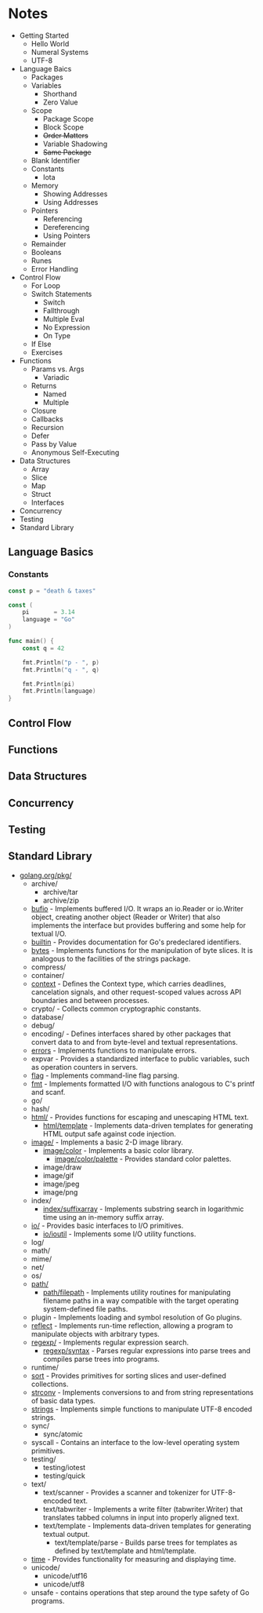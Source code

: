 # Notes

- Getting Started
  - Hello World
  - Numeral Systems
  - UTF-8
- Language Baics
  - Packages
  - Variables
    - Shorthand
    - Zero Value
  - Scope
    - Package Scope
    - Block Scope
    - ~~Order Matters~~
    - Variable Shadowing
    - ~~Same Package~~
  - Blank Identifier
  - Constants
    - Iota
  - Memory 
    - Showing Addresses
    - Using Addresses
  - Pointers
    - Referencing
    - Dereferencing
    - Using Pointers
  - Remainder
  - Booleans
  - Runes
  - Error Handling
- Control Flow
  - For Loop
  - Switch Statements
    - Switch
    - Fallthrough
    - Multiple Eval
    - No Expression
    - On Type
  - If Else 
  - Exercises
- Functions
  - Params vs. Args
    - Variadic
  - Returns
    - Named
    - Multiple
  - Closure
  - Callbacks
  - Recursion
  - Defer
  - Pass by Value
  - Anonymous Self-Executing
- Data Structures
  - Array
  - Slice
  - Map
  - Struct
  - Interfaces
- Concurrency
- Testing
- Standard Library


## Language Basics


### Constants

```go
const p = "death & taxes"

const (
	pi       = 3.14
	language = "Go"
)

func main() {
	const q = 42

	fmt.Println("p - ", p)
	fmt.Println("q - ", q)

	fmt.Println(pi)
	fmt.Println(language)
}
```

## Control Flow

## Functions

## Data Structures

## Concurrency

## Testing

## Standard Library

- [golang.org/pkg/](https://golang.org/pkg/)
  - archive/
    - archive/tar
    - archive/zip
  - [bufio](https://golang.org/pkg/bufio/) - Implements buffered I/O. It wraps an io.Reader or io.Writer object, creating another object (Reader or Writer) that also implements the interface but provides buffering and some help for textual I/O.
  - [builtin](https://golang.org/pkg/builtin/) - Provides documentation for Go's predeclared identifiers.
  - [bytes](https://golang.org/pkg/bytes/) - Implements functions for the manipulation of byte slices. It is analogous to the facilities of the strings package.
  - compress/
  - container/
  - [context](https://golang.org/pkg/context/) - Defines the Context type, which carries deadlines, cancelation signals, and other request-scoped values across API boundaries and between processes.
  - crypto/ - Collects common cryptographic constants.
  - database/
  - debug/
  - encoding/ - Defines interfaces shared by other packages that convert data to and from byte-level and textual representations.
  - [errors](https://golang.org/pkg/errors/) - Implements functions to manipulate errors.
  - expvar - Provides a standardized interface to public variables, such as operation counters in servers.
  - [flag](https://golang.org/pkg/flag/) - Implements command-line flag parsing.
  - [fmt](https://golang.org/pkg/fmt/) - Implements formatted I/O with functions analogous to C's printf and scanf.
  - go/
  - hash/
  - [html/](https://golang.org/pkg/html/) - Provides functions for escaping and unescaping HTML text.
    - [html/template](https://golang.org/pkg/html/template/) - Implements data-driven templates for generating HTML output safe against code injection.
  - [image/](https://golang.org/pkg/image/) - Implements a basic 2-D image library.
    - [image/color](https://golang.org/pkg/image/color/) - Implements a basic color library.
      - [image/color/palette](https://golang.org/pkg/image/color/palette/) - Provides standard color palettes.
    - image/draw
    - image/gif
    - image/jpeg
    - image/png
  - index/
    - [index/suffixarray](https://golang.org/pkg/index/suffixarray/) - Implements substring search in logarithmic time using an in-memory suffix array.
  - [io/](https://golang.org/pkg/io/) -	Provides basic interfaces to I/O primitives.
    - [io/ioutil](https://golang.org/pkg/io/ioutil/) - Implements some I/O utility functions.
  - log/
  - math/
  - mime/
  - net/
  - os/
  - [path/](https://golang.org/pkg/path/)
    - [path/filepath](https://golang.org/pkg/path/filepath/) - Implements utility routines for manipulating filename paths in a way compatible with the target operating system-defined file paths.
  - plugin - Implements loading and symbol resolution of Go plugins.
  - [reflect](https://golang.org/pkg/reflect/) - Implements run-time reflection, allowing a program to manipulate objects with arbitrary types.
  - [regexp/](https://golang.org/pkg/regexp/) - Implements regular expression search.
    - [regexp/syntax](https://golang.org/pkg/regexp/syntax/) - Parses regular expressions into parse trees and compiles parse trees into programs.
  - runtime/
  - [sort](https://golang.org/pkg/sort/) - Provides primitives for sorting slices and user-defined collections.
  - [strconv](https://golang.org/pkg/strconv/) - Implements conversions to and from string representations of basic data types.  
  - [strings](https://golang.org/pkg/strings/) - Implements simple functions to manipulate UTF-8 encoded strings.
  - sync/
    - sync/atomic
  - syscall - Contains an interface to the low-level operating system primitives.
  - testing/
    - testing/iotest
    - testing/quick
  - text/
    - text/scanner - Provides a scanner and tokenizer for UTF-8-encoded text.
    - text/tabwriter - Implements a write filter (tabwriter.Writer) that translates tabbed columns in input into properly aligned text.
    - text/template - Implements data-driven templates for generating textual output.
      - text/template/parse - Builds parse trees for templates as defined by text/template and html/template.
  - [time](https://golang.org/pkg/time/) - Provides functionality for measuring and displaying time.
  - unicode/
    - unicode/utf16
    - unicode/utf8
  - unsafe - contains operations that step around the type safety of Go programs.
